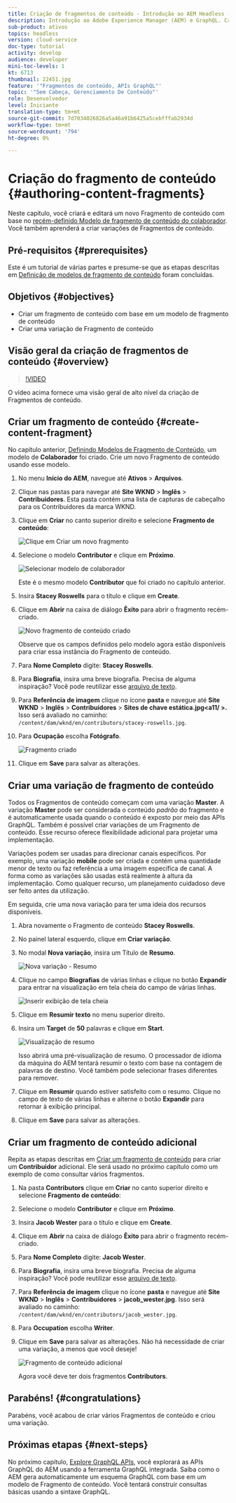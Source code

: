 ```yaml
---
title: Criação de fragmentos de conteúdo - Introdução ao AEM Headless - GraphQL
description: Introdução ao Adobe Experience Manager (AEM) e GraphQL. Crie e edite um novo Fragmento de conteúdo com base em um Modelo de fragmento de conteúdo. Saiba como criar variações de Fragmentos de conteúdo.
sub-product: ativos
topics: headless
version: cloud-service
doc-type: tutorial
activity: develop
audience: developer
mini-toc-levels: 1
kt: 6713
thumbnail: 22451.jpg
feature: '"Fragmentos de conteúdo, APIs GraphQL"'
topic: '"Sem Cabeça, Gerenciamento De Conteúdo"'
role: Desenvolvedor
level: Iniciante
translation-type: tm+mt
source-git-commit: 7d7034026826a5a46a91b6425a5cebfffab2934d
workflow-type: tm+mt
source-wordcount: '794'
ht-degree: 0%

---
```



# Criação do fragmento de conteúdo {#authoring-content-fragments}

Neste capítulo, você criará e editará um novo Fragmento de conteúdo com base no [recém-definido Modelo de fragmento de conteúdo do colaborador](./content-fragment-models.md). Você também aprenderá a criar variações de Fragmentos de conteúdo.

## Pré-requisitos {#prerequisites}

Este é um tutorial de várias partes e presume-se que as etapas descritas em [Definição de modelos de fragmento de conteúdo](./content-fragment-models.md) foram concluídas.

## Objetivos {#objectives}

* Criar um fragmento de conteúdo com base em um modelo de fragmento de conteúdo
* Criar uma variação de Fragmento de conteúdo

## Visão geral da criação de fragmentos de conteúdo {#overview}

>[!VIDEO](https://video.tv.adobe.com/v/22451/?quality=12&learn=on)

O vídeo acima fornece uma visão geral de alto nível da criação de Fragmentos de conteúdo.

## Criar um fragmento de conteúdo {#create-content-fragment}

No capítulo anterior, [Definindo Modelos de Fragmento de Conteúdo](./content-fragment-models.md), um modelo de **Colaborador** foi criado. Crie um novo Fragmento de conteúdo usando esse modelo.

1. No menu **Início do AEM**, navegue até **Ativos** > **Arquivos**.
1. Clique nas pastas para navegar até **Site WKND** > **Inglês** > **Contribuidores**. Esta pasta contém uma lista de capturas de cabeçalho para os Contribuidores da marca WKND.

1. Clique em **Criar** no canto superior direito e selecione **Fragmento de conteúdo**:

   ![Clique em Criar um novo fragmento](assets/author-content-fragments/create-content-fragment-menu.png)

1. Selecione o modelo **Contributor** e clique em **Próximo**.

   ![Selecionar modelo de colaborador](assets/author-content-fragments/select-contributor-model.png)

   Este é o mesmo modelo **Contributor** que foi criado no capítulo anterior.

1. Insira **Stacey Roswells** para o título e clique em **Create**.
1. Clique em **Abrir** na caixa de diálogo **Êxito** para abrir o fragmento recém-criado.

   ![Novo fragmento de conteúdo criado](assets/author-content-fragments/new-content-fragment.png)

   Observe que os campos definidos pelo modelo agora estão disponíveis para criar essa instância do Fragmento de conteúdo.

1. Para **Nome Completo** digite: **Stacey Roswells**.
1. Para **Biografia**, insira uma breve biografia. Precisa de alguma inspiração? Você pode reutilizar esse [arquivo de texto](assets/author-content-fragments/stacey-roswells-bio.txt).
1. Para **Referência de imagem** clique no ícone **pasta** e navegue até **Site WKND** > **Inglês** > **Contribuidores** > **Sites de chave estática.jpg&lt;a11/ >.** Isso será avaliado no caminho: `/content/dam/wknd/en/contributors/stacey-roswells.jpg`.
1. Para **Ocupação** escolha **Fotógrafo**.

   ![Fragmento criado](assets/author-content-fragments/stacye-roswell-fragment-authored.png)

1. Clique em **Save** para salvar as alterações.

## Criar uma variação de fragmento de conteúdo

Todos os Fragmentos de conteúdo começam com uma variação **Master**. A variação **Master** pode ser considerada o conteúdo *padrão* do fragmento e é automaticamente usada quando o conteúdo é exposto por meio das APIs GraphQL. Também é possível criar variações de um Fragmento de conteúdo. Esse recurso oferece flexibilidade adicional para projetar uma implementação.

Variações podem ser usadas para direcionar canais específicos. Por exemplo, uma variação **mobile** pode ser criada e contém uma quantidade menor de texto ou faz referência a uma imagem específica de canal. A forma como as variações são usadas está realmente à altura da implementação. Como qualquer recurso, um planejamento cuidadoso deve ser feito antes da utilização.

Em seguida, crie uma nova variação para ter uma ideia dos recursos disponíveis.

1. Abra novamente o Fragmento de conteúdo **Stacey Roswells**.
1. No painel lateral esquerdo, clique em **Criar variação**.
1. No modal **Nova variação**, insira um Título de **Resumo**.

   ![Nova variação - Resumo](assets/author-content-fragments/new-variation-summary.png)

1. Clique no campo **Biografias** de várias linhas e clique no botão **Expandir** para entrar na visualização em tela cheia do campo de várias linhas.

   ![Inserir exibição de tela cheia](assets/author-content-fragments/enter-full-screen-view.png)

1. Clique em **Resumir texto** no menu superior direito.

1. Insira um **Target** de **50** palavras e clique em **Start**.

   ![Visualização de resumo](assets/author-content-fragments/summarize-text-preview.png)

   Isso abrirá uma pré-visualização de resumo. O processador de idioma da máquina do AEM tentará resumir o texto com base na contagem de palavras de destino. Você também pode selecionar frases diferentes para remover.

1. Clique em **Resumir** quando estiver satisfeito com o resumo. Clique no campo de texto de várias linhas e alterne o botão **Expandir** para retornar à exibição principal.

1. Clique em **Save** para salvar as alterações.

## Criar um fragmento de conteúdo adicional

Repita as etapas descritas em [Criar um fragmento de conteúdo](#create-content-fragment) para criar um **Contribuidor** adicional. Ele será usado no próximo capítulo como um exemplo de como consultar vários fragmentos.

1. Na pasta **Contributors** clique em **Criar** no canto superior direito e selecione **Fragmento de conteúdo**:
1. Selecione o modelo **Contributor** e clique em **Próximo**.
1. Insira **Jacob Wester** para o título e clique em **Create**.
1. Clique em **Abrir** na caixa de diálogo **Êxito** para abrir o fragmento recém-criado.
1. Para **Nome Completo** digite: **Jacob Wester**.
1. Para **Biografia**, insira uma breve biografia. Precisa de alguma inspiração? Você pode reutilizar esse [arquivo de texto](assets/author-content-fragments/jacob-wester.txt).
1. Para **Referência de imagem** clique no ícone **pasta** e navegue até **Site WKND** > **Inglês** > **Contribuidores** > **jacob_wester.jpg**. Isso será avaliado no caminho: `/content/dam/wknd/en/contributors/jacob_wester.jpg`.
1. Para **Occupation** escolha **Writer**.
1. Clique em **Save** para salvar as alterações. Não há necessidade de criar uma variação, a menos que você deseje!

   ![Fragmento de conteúdo adicional](assets/author-content-fragments/additional-content-fragment.png)

   Agora você deve ter dois fragmentos **Contributors**.

## Parabéns! {#congratulations}

Parabéns, você acabou de criar vários Fragmentos de conteúdo e criou uma variação.

## Próximas etapas {#next-steps}

No próximo capítulo, [Explore GraphQL APIs](explore-graphql-api.md), você explorará as APIs GraphQL do AEM usando a ferramenta GraphQL integrada. Saiba como o AEM gera automaticamente um esquema GraphQL com base em um modelo de Fragmento de conteúdo. Você tentará construir consultas básicas usando a sintaxe GraphQL.